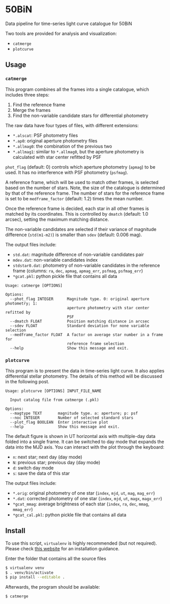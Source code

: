 # 50BiN
Data pipeline for time-series light curve catalogue for 50BiN

Two tools are provided for analysis and visualization:
- `catmerge`
- `plotcurve`


## Usage
### `catmerge`
This program combines all the frames into a single catalogue, which includes three steps:
1. Find the reference frame
2. Merge the frames
3. Find the non-variable candidate stars for differential photometry

The raw data have four types of files, with different extensions:
- `*.alscat`: PSF photometry files
- `*.ap0`: original aperture photometry files
- `*.allmag0`: the combination of the previous two
- `*.allmag1`: similar to `*.allmag0`, but the aperture photometry is calculated with star center refitted by PSF

`phot_flag` (default: 0) controls which aperture photometry (`apmag`) to be used. It has no interference with PSF photometry (`psfmag`).

A reference frame, which will be used to match other frames, is selected based on the number of stars. Note, the size of the catalogue is determined by that of the reference frame. The number of stars for the reference frame is set to be `medframe_factor` (default: 1.2) times the mean number. 

Once the reference frame is decided, each star in all other frames is matched by its coordinates. This is controlled by `dmatch` (default: 1.0 arcsec), setting the maximum matching distance. 

The non-variable candidates are selected if their variance of magnitude difference (`std(m1-m2)`) is smaller than `sdev` (default: 0.006 mag).

The output files include:
- `std.dat`: magnitude difference of non-variable candidates pair
- `mdev.dat`: non-variable candidates index
- `stdstar0.dat`: photometry of non-variable candidates in the reference frame (columns: `ra`, `dec`, `apmag`, `apmag_err`, `psfmag`, `psfmag_err`)
- `*gcat.pkl`: python pickle file that contains all data
```
Usage: catmerge [OPTIONS]

Options:
  --phot_flag INTEGER      Magnitude type. 0: original aperture photometry; 1:
                           aperture photometry with star center refitted by
                           PSF
  --dmatch FLOAT           Position matching distance in arcsec
  --sdev FLOAT             Standard deviation for none variable selection
  --medframe_factor FLOAT  A factor on average star number in a frame for
                           reference frame selection
  --help                   Show this message and exit.
```

### `plotcurve`
This program is to present the data in time-series light curve. It also applies differential stellar photometry. The details of this method will be discussed in the following post. 


```
Usage: plotcurve [OPTIONS] INPUT_FILE_NAME

  Input catalog file from catmerge (.pkl)

Options:
  --magtype TEXT       magnitude type. a: aperture; p: psf
  --noc INTEGER        Number of selected standard stars
  --plot_flag BOOLEAN  Enter interactive plot
  --help               Show this message and exit.
```

The default figure is shown in UT horizontal axis with multiple-day data folded into a single frame. It can be switched to day mode that expands the data into the MJD axis.
You can interact with the plot through the keyboard:
- `n`: next star; next day (day mode)
- `N`: previous star; previous day (day mode)
- `d`: switch day mode
- `s`: save the data of this star 

The output files include:
- `*.orig`: original photometry of one star (`index`, `mjd`, `ut`, `mag`, `mag_err`)
- `*.dat`: corrected photometry of one star (`index`, `mjd`, `ut`, `magx`, `magx_err`)
- `*gcat_mmag`: average brightness of each star (`index`, `ra`, `dec`, `mmag`, `mmag_err`)
- `*gcat_cal.pkl`: python pickle file that contains all data


## Install
To use this script, `virtualenv` is highly recommended (but not required). Please check [this website](https://virtualenv.pypa.io/en/latest/installation.html) for an installation guidance.

Enter the folder that contains all the source files
```bash
$ virtualenv venv
$ . venv/bin/activate
$ pip install --editable .
```

Afterwards, the program should be available:
```bash
$ catmerge
```

